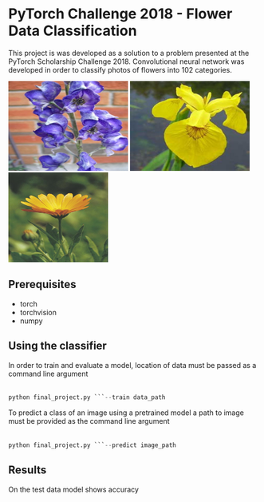 # PyTorch Challenge 2018 - Flower Data Classification

This project is was developed as a solution to a problem presented at the PyTorch Scholarship Challenge 2018. Convolutional neural network was developed in order to classify photos of flowers into 102 categories.

<img src="images/flower1.jpg" width="240" height="180"> <img src="images/flower2.jpg" width="240" height="180"> <img src="images/flower3.jpg" width="200" height="180">

## Prerequisites

* torch
* torchvision
* numpy 


## Using the classifier

In order to train and evaluate a model, location of data must be passed as a command line argument

```py

python final_project.py ```--train data_path 
```
To predict a class of an image using a pretrained model a path to image must be provided as the command line argument
```py

python final_project.py ```--predict image_path

```


## Results

On the test data model shows accuracy 
